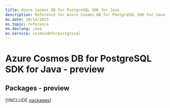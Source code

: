 ```yaml
---
title: Azure Cosmos DB for PostgreSQL SDK for Java
description: Reference for Azure Cosmos DB for PostgreSQL SDK for Java
ms.date: 10/14/2025
ms.topic: reference
ms.devlang: java
ms.service: cosmosdbforpostgresql
---
```

# Azure Cosmos DB for PostgreSQL SDK for Java - preview
## Packages - preview
[!INCLUDE [packages](cosmos-db-for-postgresql-index.md)]
